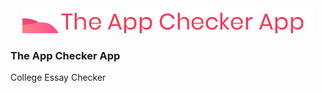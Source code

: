 <div align="center"><img src="images/logo.png" alt="The App Checker App"></div>

### The App Checker App
College Essay Checker
